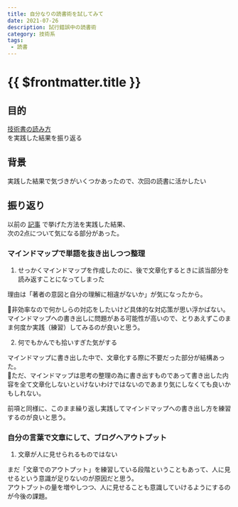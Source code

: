 ```yaml
---
title: 自分なりの読書術を試してみて
date: 2021-07-26
description: 試行錯誤中の読書術
category: 技術系
tags:
 - 読書
---
```


# {{ $frontmatter.title }}

## 目的

[技術書の読み方](https://hato-poppo.github.io/blog/posts/2021/07/19/_20210719074000.html)  
を実践した結果を振り返る

## 背景

実践した結果で気づきがいくつかあったので、次回の読書に活かしたい

## 振り返り

以前の [記事](https://hato-poppo.github.io/blog/posts/2021/07/19/_20210719074000.html) で挙げた方法を実践した結果、  
次の2点について気になる部分があった。

### マインドマップで単語を抜き出しつつ整理

1. せっかくマインドマップを作成したのに、後で文章化するときに該当部分を読み返すことになってしまった

理由は「著者の意図と自分の理解に相違がないか」が気になったから。

非効率なので何かしらの対応をしたいけど具体的な対応策が思い浮かばない。  
マインドマップへの書き出しに問題がある可能性が高いので、とりあえずこのまま何度か実践（練習）してみるのが良いと思う。

2. 何でもかんでも拾いすぎた気がする

マインドマップに書き出した中で、文章化する際に不要だった部分が結構あった。  
ただ、マインドマップは思考の整理の為に書き出すものであって書き出した内容を全て文章化しないといけないわけではないのであまり気にしなくても良いかもしれない。

前項と同様に、このまま繰り返し実践してマインドマップへの書き出し方を練習するのが良いと思う。

### 自分の言葉で文章にして、ブログへアウトプット

1. 文章が人に見せられるものではない

まだ「文章でのアウトプット」を練習している段階ということもあって、人に見せるという意識が足りないのが原因だと思う。  
アウトプットの量を増やしつつ、人に見せることも意識していけるようにするのが今後の課題。
